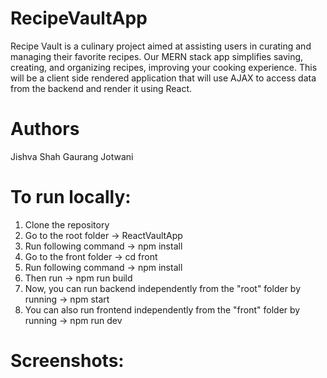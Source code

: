 # RecipeVaultApp

Recipe Vault is a culinary project aimed at assisting users in curating and managing their favorite recipes. Our MERN stack app simplifies saving, creating, and organizing recipes, improving your cooking experience. This will be a client side rendered application that will use AJAX to access data from the backend and render it using React.

# Authors

Jishva Shah
Gaurang Jotwani

# To run locally:

1. Clone the repository
2. Go to the root folder -> ReactVaultApp
3. Run following command -> npm install
4. Go to the front folder -> cd front
5. Run following command -> npm install
6. Then run -> npm run build
7. Now, you can run backend independently from the "root" folder by running -> npm start
8. You can also run frontend independently from the "front" folder by running -> npm run dev

# Screenshots:

